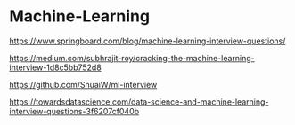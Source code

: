 # Machine-Learning


https://www.springboard.com/blog/machine-learning-interview-questions/

https://medium.com/subhrajit-roy/cracking-the-machine-learning-interview-1d8c5bb752d8

https://github.com/ShuaiW/ml-interview

https://towardsdatascience.com/data-science-and-machine-learning-interview-questions-3f6207cf040b
